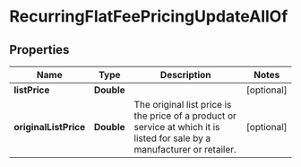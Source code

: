 

# RecurringFlatFeePricingUpdateAllOf


## Properties

| Name | Type | Description | Notes |
|------------ | ------------- | ------------- | -------------|
|**listPrice** | **Double** |  |  [optional] |
|**originalListPrice** | **Double** | The original list price is the price of a product or service at which it is listed for sale by a manufacturer or retailer.  |  [optional] |



